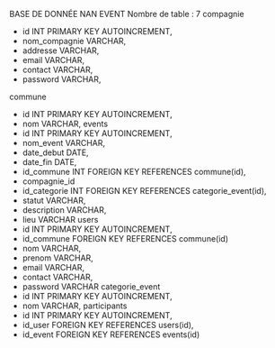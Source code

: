 BASE DE DONNÉE NAN EVENT
Nombre de table : 7
compagnie

- id INT PRIMARY KEY AUTOINCREMENT,
- nom_compagnie VARCHAR,
- addresse VARCHAR,
- email VARCHAR,
- contact VARCHAR,
- password VARCHAR,

commune

- id INT PRIMARY KEY AUTOINCREMENT,
- nom VARCHAR,
events
- id INT PRIMARY KEY AUTOINCREMENT,
- nom_event VARCHAR,
- date_debut DATE,
- date_fin DATE,
- id_commune INT FOREIGN KEY REFERENCES commune(id),
- compagnie_id
- id_categorie INT FOREIGN KEY REFERENCES categorie_event(id),
- statut VARCHAR,
- description VARCHAR,
- lieu VARCHAR
users
- id INT PRIMARY KEY AUTOINCREMENT,
- id_commune FOREIGN KEY REFERENCES commune(id)
- nom VARCHAR,
- prenom VARCHAR,
- email VARCHAR,
- contact VARCHAR,
- password VARCHAR
categorie_event
- id INT PRIMARY KEY AUTOINCREMENT,
- nom VARCHAR,
participants
- id INT PRIMARY KEY AUTOINCREMENT,
- id_user FOREIGN KEY REFERENCES users(id),
- id_event FOREIGN KEY REFERENCES events(id)
